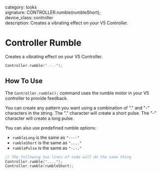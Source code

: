 category: looks  
signature: CONTROLLER.rumble(rumbleShort);  
device_class: controller  
description: Creates a vibrating effect on your V5 Controller.  

# Controller Rumble

Creates a vibrating effect on your V5 Controller.

```cpp
Controller.rumble(".-.-");
```

## How To Use

The `Controller.rumble();` command uses the rumble motor in your V5 controller to provide feedback.

You can create any pattern you want using a combination of "." and "-" characters in the string. The "." character will create a short pulse. The "-" character will create a long pulse.

You can also use predefined rumble options:

* `rumbleLong` is the same as `"----"`
* `rumbleShort` is the same as `"...."` 
* `rumblePulse` is the same as `"-.-."`

```cpp
// The following two lines of code will do the same thing
Controller.rumble("....");
Controller.rumble(rumbleShort);
```

<advanced>
</advanced>